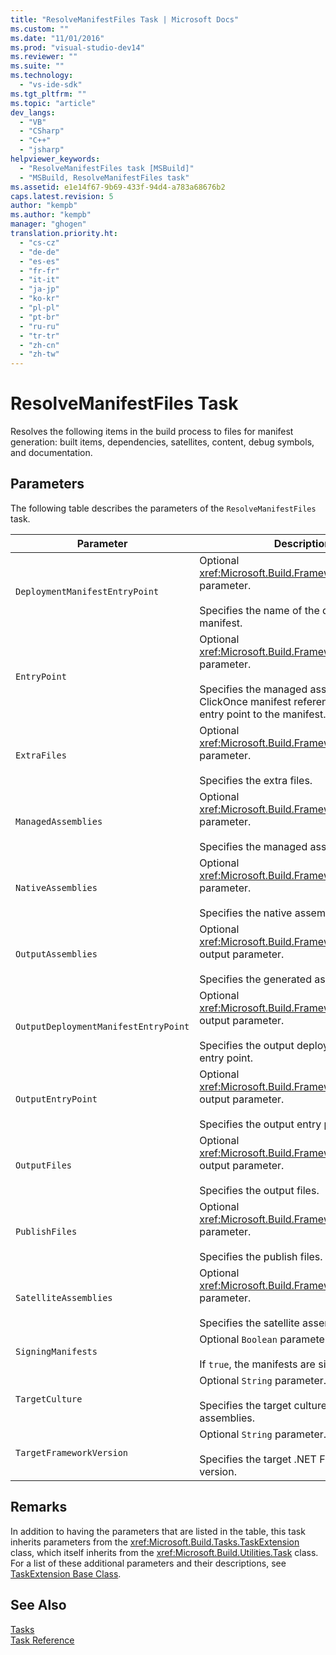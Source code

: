 ```yaml
---
title: "ResolveManifestFiles Task | Microsoft Docs"
ms.custom: ""
ms.date: "11/01/2016"
ms.prod: "visual-studio-dev14"
ms.reviewer: ""
ms.suite: ""
ms.technology: 
  - "vs-ide-sdk"
ms.tgt_pltfrm: ""
ms.topic: "article"
dev_langs: 
  - "VB"
  - "CSharp"
  - "C++"
  - "jsharp"
helpviewer_keywords: 
  - "ResolveManifestFiles task [MSBuild]"
  - "MSBuild, ResolveManifestFiles task"
ms.assetid: e1e14f67-9b69-433f-94d4-a783a68676b2
caps.latest.revision: 5
author: "kempb"
ms.author: "kempb"
manager: "ghogen"
translation.priority.ht: 
  - "cs-cz"
  - "de-de"
  - "es-es"
  - "fr-fr"
  - "it-it"
  - "ja-jp"
  - "ko-kr"
  - "pl-pl"
  - "pt-br"
  - "ru-ru"
  - "tr-tr"
  - "zh-cn"
  - "zh-tw"
---
```

# ResolveManifestFiles Task
Resolves the following items in the build process to files for manifest generation: built items, dependencies, satellites, content, debug symbols, and documentation.  
  
## Parameters  
 The following table describes the parameters of the `ResolveManifestFiles` task.  
  
|Parameter|Description|  
|---------------|-----------------|  
|`DeploymentManifestEntryPoint`|Optional <xref:Microsoft.Build.Framework.ITaskItem> parameter.<br /><br /> Specifies the name of the deployment manifest.|  
|`EntryPoint`|Optional <xref:Microsoft.Build.Framework.ITaskItem> parameter.<br /><br /> Specifies the managed assembly or ClickOnce manifest reference that is the entry point to the manifest.|  
|`ExtraFiles`|Optional <xref:Microsoft.Build.Framework.ITaskItem>`[]` parameter.<br /><br /> Specifies the extra files.|  
|`ManagedAssemblies`|Optional <xref:Microsoft.Build.Framework.ITaskItem>`[]` parameter.<br /><br /> Specifies the managed assemblies.|  
|`NativeAssemblies`|Optional <xref:Microsoft.Build.Framework.ITaskItem>`[]` parameter.<br /><br /> Specifies the native assemblies.|  
|`OutputAssemblies`|Optional <xref:Microsoft.Build.Framework.ITaskItem>`[]` output parameter.<br /><br /> Specifies the generated assemblies.|  
|`OutputDeploymentManifestEntryPoint`|Optional <xref:Microsoft.Build.Framework.ITaskItem> output parameter.<br /><br /> Specifies the output deployment manifest entry point.|  
|`OutputEntryPoint`|Optional <xref:Microsoft.Build.Framework.ITaskItem> output parameter.<br /><br /> Specifies the output entry point.|  
|`OutputFiles`|Optional <xref:Microsoft.Build.Framework.ITaskItem>`[]` output parameter.<br /><br /> Specifies the output files.|  
|`PublishFiles`|Optional <xref:Microsoft.Build.Framework.ITaskItem>`[]` parameter.<br /><br /> Specifies the publish files.|  
|`SatelliteAssemblies`|Optional <xref:Microsoft.Build.Framework.ITaskItem>`[]` parameter.<br /><br /> Specifies the satellite assemblies.|  
|`SigningManifests`|Optional `Boolean` parameter.<br /><br /> If `true`, the manifests are signed.|  
|`TargetCulture`|Optional `String` parameter.<br /><br /> Specifies the target culture for satellite assemblies.|  
|`TargetFrameworkVersion`|Optional `String` parameter.<br /><br /> Specifies the target .NET Framework version.|  
  
## Remarks  
 In addition to having the parameters that are listed in the table, this task inherits parameters from the <xref:Microsoft.Build.Tasks.TaskExtension> class, which itself inherits from the <xref:Microsoft.Build.Utilities.Task> class. For a list of these additional parameters and their descriptions, see [TaskExtension Base Class](../msbuild/taskextension-base-class.md).  
  
## See Also  
 [Tasks](../msbuild/msbuild-tasks.md)   
 [Task Reference](../msbuild/msbuild-task-reference.md)